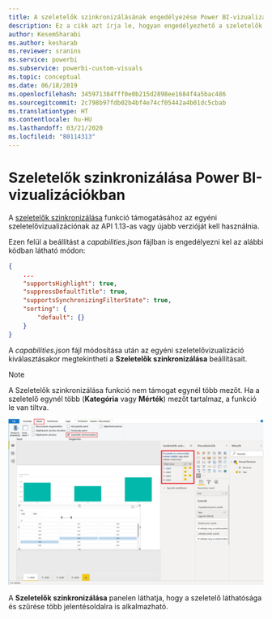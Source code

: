 ```yaml
---
title: A szeletelők szinkronizálásának engedélyezése Power BI-vizualizációkban
description: Ez a cikk azt írja le, hogyan engedélyezhető a szeletelők szinkronizálása Power BI-vizualizációkban.
author: KesemSharabi
ms.author: kesharab
ms.reviewer: sranins
ms.service: powerbi
ms.subservice: powerbi-custom-visuals
ms.topic: conceptual
ms.date: 06/18/2019
ms.openlocfilehash: 345971384fff0e0b215d2898ee1684f4a5bac486
ms.sourcegitcommit: 2c798b97fdb02b4bf4e74cf05442a4b01dc5cbab
ms.translationtype: HT
ms.contentlocale: hu-HU
ms.lasthandoff: 03/21/2020
ms.locfileid: "80114313"
---
```

# <a name="sync-slicers-in-power-bi-visuals"></a>Szeletelők szinkronizálása Power BI-vizualizációkban

A [szeletelők szinkronizálása](https://docs.microsoft.com/power-bi/desktop-slicers) funkció támogatásához az egyéni szeletelővizualizációnak az API 1.13-as vagy újabb verzióját kell használnia.

Ezen felül a beállítást a *capabilities.json* fájlban is engedélyezni kel az alábbi kódban látható módon:

```json
{
    ...
    "supportsHighlight": true,
    "suppressDefaultTitle": true,
    "supportsSynchronizingFilterState": true,
    "sorting": {
        "default": {}
    }
}
```

A *capabilities.json* fájl módosítása után az egyéni szeletelővizualizáció kiválasztásakor megtekintheti a **Szeletelők szinkronizálása** beállításait.

> [!NOTE]
> A Szeletelők szinkronizálása funkció nem támogat egynél több mezőt. Ha a szeletelő egynél több (**Kategória** vagy **Mérték**) mezőt tartalmaz, a funkció le van tiltva.

![A „Szeletelők szinkronizálása” panel](media/enable-sync-slicers/sync-slicers-panel.png)

A **Szeletelők szinkronizálása** panelen láthatja, hogy a szeletelő láthatósága és szűrése több jelentésoldalra is alkalmazható.
